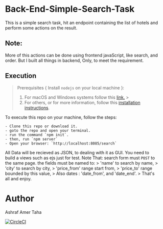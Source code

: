 # Back-End-Simple-Search-Task
This is a simple search task, hit an endpoint containing the list of hotels and perform some actions on the result.


## Note:
More of this actions can be done using frontend javaScript, like search, and order. But I built all things in backend, Only, to meet the requirement.

## Execution

> Prerequisites { Install `nodejs` on your local machine }:
>
> 1. For macOS and Windows systems follow this [link.](https://pip.pypa.io/en/stable/) > <br>
> 2. For others, or for more information, follow this [installation instructions](https://nodejs.org/en/download/package-manager/).

To execute this repo on your machine, follow the steps:

    - Clone this repo or download it. 
    - goto the repo and open your terminal.
    - run the command `npm init`.
    - then, run `npm server`
    - Open your browser: `http://localhost:8085/search`

All Data will be recieved as JSON, to dealing with it as GUI. You need to build a views such as ejs just for test.
Note That: search form must `POST` to the same page. the fields must be named to:
    > 'name' to search by name, 
    > 'city' to search by city,
    > 'price_from' range start from,
    > 'price_to' range bounded by this value,
    > Also dates : 'date_from', and 'date_end'.
    > That's all and enjoy.


# Author
Ashraf Amer Taha


[![CircleCI](https://circleci.com/gh/AshrafAmer/Simple-Back-End-Search-Task.svg?style=svg)](https://app.circleci.com/pipelines/github/AshrafAmer/Simple-Back-End-Search-Task)
